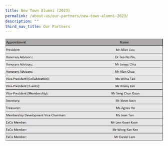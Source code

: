```yaml
---
title: New Town Alumni (2023)
permalink: /about-us/our-partners/new-town-alumni-2023/
description: ""
third_nav_title: Our Partners
---
```



![Alumni2023](/images/alumni.jpg)